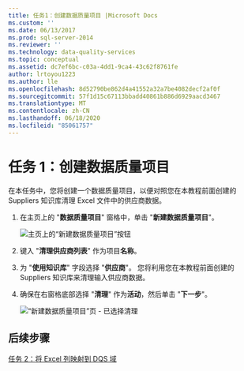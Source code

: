 ```yaml
---
title: 任务1：创建数据质量项目 |Microsoft Docs
ms.custom: ''
ms.date: 06/13/2017
ms.prod: sql-server-2014
ms.reviewer: ''
ms.technology: data-quality-services
ms.topic: conceptual
ms.assetid: dc7ef6bc-c03a-4dd1-9ca4-43c62f8761fe
author: lrtoyou1223
ms.author: lle
ms.openlocfilehash: 8d52790be862d4a41552a32a7be4082decf2af0f
ms.sourcegitcommit: 57f1d15c67113bbadd40861b886d6929aacd3467
ms.translationtype: MT
ms.contentlocale: zh-CN
ms.lasthandoff: 06/18/2020
ms.locfileid: "85061757"
---
```

# <a name="task-1-creating-a-data-quality-project"></a>任务 1：创建数据质量项目
  在本任务中，您将创建一个数据质量项目，以便对照您在本教程前面创建的 Suppliers 知识库清理 Excel 文件中的供应商数据。

1.  在主页上的 "**数据质量项目**" 窗格中，单击 "**新建数据质量项目**"。

     ![主页上的“新建数据质量项目”按钮](../../2014/tutorials/media/et-creatingadataqualityproject-01.jpg "主页上的“新建数据质量项目”按钮")

2.  键入 "**清理供应商列表**" 作为项目**名称**。

3.  为 "**使用知识库**" 字段选择 "**供应商**"。 您将利用您在本教程前面创建的 Suppliers 知识库来清理输入供应商数据。

4.  确保在右窗格底部选择 "**清理**" 作为**活动**，然后单击 "**下一步**"。

     ![“新建数据质量项目”页 - 已选择清理](../../2014/tutorials/media/et-creatingadataqualityproject-02.jpg "“新建数据质量项目”页 - 已选择清理")

## <a name="next-step"></a>后续步骤
 [任务 2：将 Excel 列映射到 DQS 域](../../2014/tutorials/task-2-mapping-excel-columns-to-dqs-domains.md)


